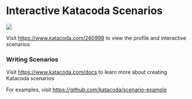 # Interactive Katacoda Scenarios

[![](http://shields.katacoda.com/katacoda/260998/count.svg)](https://www.katacoda.com/260998 "Get your profile on Katacoda.com")

Visit https://www.katacoda.com/260998 to view the profile and interactive scenarios

### Writing Scenarios
Visit https://www.katacoda.com/docs to learn more about creating Katacoda scenarios

For examples, visit https://github.com/katacoda/scenario-example
